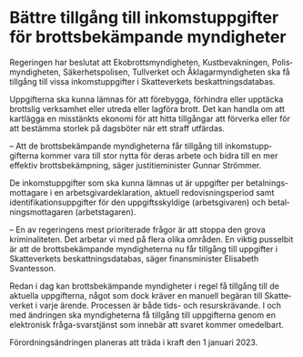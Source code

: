 # Bättre tillgång till inkomstuppgifter för brottsbekämpande myndigheter

Regeringen har beslutat att Eko­brotts­myndig­heten, Kust­bevak­ningen, Polis­myndig­heten, Säker­hets­polisen, Tull­verket och Åklagar­myndig­heten ska få tillgång till vissa inkomst­uppgifter i Skatte­verkets beskatt­nings­databas.

Uppgifterna ska kunna lämnas för att före­bygga, förhindra eller upptäcka brottslig verk­samhet eller utreda eller lagföra brott. Det kan handla om att kart­lägga en miss­tänkts ekonomi för att hitta tillgångar att förverka eller för att bestämma storlek på dagsböter när ett straff utfärdas.

– Att de brotts­bekämpande myndig­heterna får tillgång till inkomst­upp­gifterna kommer vara till stor nytta för deras arbete och bidra till en mer effektiv brotts­bekämp­ning, säger justitie­minister Gunnar Strömmer.

De inkomst­uppgifter som ska kunna lämnas ut är uppgifter per betal­nings­mottagare i en arbets­givar­­deklaration, aktuell redo­visnings­period samt identifika­tions­uppgifter för den upp­gifts­skyldige (arbets­givaren) och betal­nings­mottagaren (arbets­tagaren).

– En av regeringens mest priori­terade frågor är att stoppa den grova kriminali­teten. Det arbetar vi med på flera olika områden. En viktig pusselbit är att de brotts­bekäm­pande myndig­heterna nu får tillgång till upp­gifter i Skatte­verkets beskatt­nings­databas, säger finans­minister Elisabeth Svantesson.

Redan i dag kan brotts­bekäm­pande myndig­heter i regel få tillgång till de aktuella upp­gifterna, något som dock kräver en manuell begäran till Skatte­verket i varje ärende. Pro­cessen är både tids\- och resurs­krävande. I och med ändringen ska myndig­heterna få tillgång till upp­gifterna genom en elektro­nisk fråga\-svarstjänst som innebär att svaret kommer omedel­bart.

Förord­nings­ändringen planeras att träda i kraft den 1 januari 2023\.
